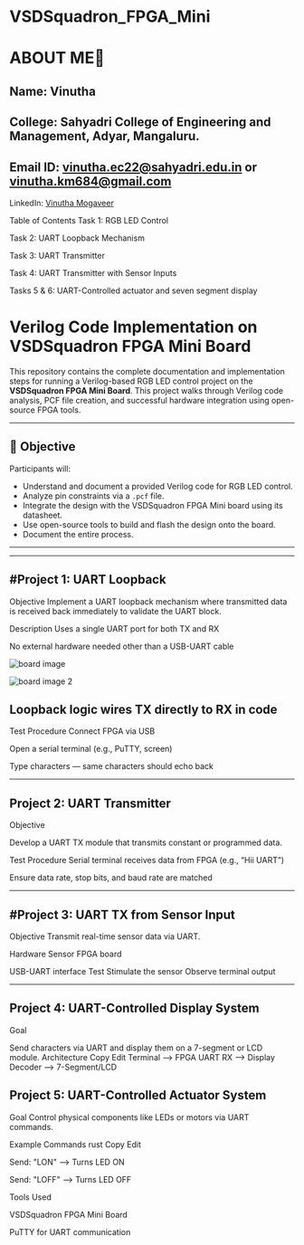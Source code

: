 # VSDSquadron_FPGA_Mini

# ABOUT ME🚀
Name: Vinutha
-
College: Sahyadri College of Engineering and Management, Adyar, Mangaluru.
-
Email ID: vinutha.ec22@sahyadri.edu.in or vinutha.km684@gmail.com
-
LinkedIn: [Vinutha Mogaveer](https://www.linkedin.com/in/vinutha-mogaveer-5a715626a)

Table of Contents
Task 1: RGB LED Control

Task 2: UART Loopback Mechanism

Task 3: UART Transmitter

Task 4: UART Transmitter with Sensor Inputs

Tasks 5 & 6: UART-Controlled actuator and seven segment display
# Verilog Code Implementation on VSDSquadron FPGA Mini Board

This repository contains the complete documentation and implementation steps for running a Verilog-based RGB LED control project on the **VSDSquadron FPGA Mini Board**. This project walks through Verilog code analysis, PCF file creation, and successful hardware integration using open-source FPGA tools.

---

## 📌 Objective

Participants will:

- Understand and document a provided Verilog code for RGB LED control.
- Analyze pin constraints via a `.pcf` file.
- Integrate the design with the VSDSquadron FPGA Mini board using its datasheet.
- Use open-source tools to build and flash the design onto the board.
- Document the entire process.

---


---
#Project 1: UART Loopback
---
Objective
Implement a UART loopback mechanism where transmitted data is received back immediately to validate the UART block.

Description
Uses a single UART port for both TX and RX

No external hardware needed other than a USB-UART cable

![board image](https://github.com/user-attachments/assets/c4455434-5fee-4a7a-9099-4bbb0424db02)

![board image 2](https://github.com/user-attachments/assets/cf2551df-8d56-49c3-9a5e-62dbe2e76112)


Loopback logic wires TX directly to RX in code
---
Test Procedure
Connect FPGA via USB

Open a serial terminal (e.g., PuTTY, screen)


Type characters — same characters should echo back

---

Project 2: UART Transmitter
---
Objective

Develop a UART TX module that transmits constant or programmed data.

Test Procedure
Serial terminal receives data from FPGA (e.g., “Hii UART”)

Ensure data rate, stop bits, and baud rate are matched

---

#Project 3: UART TX from Sensor Input
---
Objective
Transmit real-time sensor data via UART.

Hardware
Sensor 
FPGA board

USB-UART interface
Test
Stimulate the sensor
Observe terminal output

---

Project 4: UART-Controlled Display System
---
Goal

Send characters via UART and display them on a 7-segment or LCD module.
Architecture
Copy
Edit
Terminal --> FPGA UART RX --> Display Decoder --> 7-Segment/LCD

Project 5: UART-Controlled Actuator System
---
Goal
Control physical components like LEDs or motors via UART commands.

Example Commands
rust
Copy
Edit

Send: "LON"  --> Turns LED ON 

Send: "LOFF" --> Turns LED OFF

Tools Used

VSDSquadron FPGA Mini Board

PuTTY  for UART communication











